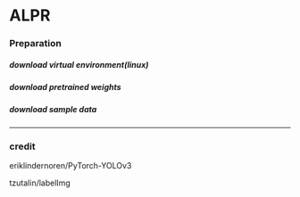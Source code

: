 # ALPR 

### Preparation 

##### download virtual environment(linux)


##### download pretrained weights


##### download sample data




------------------------
### credit

eriklindernoren/PyTorch-YOLOv3

tzutalin/labelImg

